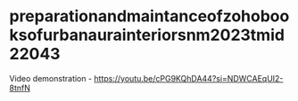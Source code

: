 # preparationandmaintanceofzohobooksofurbanaurainteriorsnm2023tmid22043

Video demonstration - https://youtu.be/cPG9KQhDA44?si=NDWCAEqUI2-8tnfN
